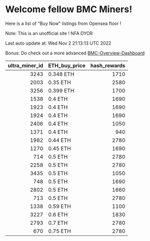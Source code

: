 # Welcome fellow BMC Miners!
Here is a list of "Buy Now" listings from Opensea floor !

Note: This is an unofficial site ! NFA DYOR

Last auto update at: Wed Nov  2 21:13:13 UTC 2022

Bonus: Do check out a more advanced [BMC-Overview-Dashboard](https://dune.com/defifunk/BMC-Overview-Dashboard)


|   ultra_miner_id | ETH_buy_price   |   hash_rewards |
|-----------------:|:----------------|---------------:|
|             3243 | 0.348 ETH       |           1710 |
|             2003 | 0.35 ETH        |           2580 |
|             3256 | 0.399 ETH       |           1700 |
|             1538 | 0.4 ETH         |           1690 |
|             1923 | 0.4 ETH         |           1690 |
|             1924 | 0.4 ETH         |           1690 |
|             2406 | 0.4 ETH         |           1050 |
|             1371 | 0.4 ETH         |            940 |
|             1982 | 0.44 ETH        |           2780 |
|             1270 | 0.45 ETH        |           1690 |
|              714 | 0.5 ETH         |           2780 |
|             2258 | 0.5 ETH         |           2780 |
|             3435 | 0.5 ETH         |           1050 |
|              748 | 0.5 ETH         |           1690 |
|             2802 | 0.5 ETH         |           1660 |
|              713 | 0.5 ETH         |           2780 |
|             1338 | 0.59 ETH        |           1100 |
|             3227 | 0.6 ETH         |           1830 |
|             2793 | 0.7 ETH         |           2780 |
|              670 | 0.75 ETH        |           2780 |